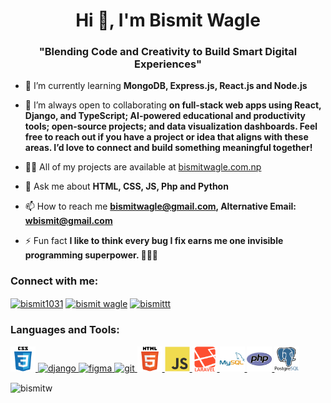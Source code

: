 <h1 align="center">Hi 👋, I'm Bismit Wagle</h1>
<h3 align="center">"Blending Code and Creativity to Build Smart Digital Experiences"</h3>

- 🌱 I’m currently learning **MongoDB, Express.js, React.js and Node.js**

- 👯 I’m always open to collaborating **on full-stack web apps using React, Django, and TypeScript; AI-powered educational and productivity tools; open-source projects; and data visualization dashboards. Feel free to reach out if you have a project or idea that aligns with these areas. I’d love to connect and build something meaningful together!**

- 👨‍💻 All of my projects are available at [bismitwagle.com.np](https://bismitwagle.com.np/)

- 💬 Ask me about **HTML, CSS, JS, Php and Python**

- 📫 How to reach me **bismitwagle@gmail.com, Alternative Email: wbismit@gmail.com**

- ⚡ Fun fact **I like to think every bug I fix earns me one invisible programming superpower. 🦸‍♂️🐛**

<h3 align="left">Connect with me:</h3>
<p align="left">
<a href="https://twitter.com/bismit1031" target="blank"><img align="center" src="https://raw.githubusercontent.com/rahuldkjain/github-profile-readme-generator/master/src/images/icons/Social/twitter.svg" alt="bismit1031" height="30" width="40" /></a>
<a href="https://linkedin.com/in/bismit wagle" target="blank"><img align="center" src="https://raw.githubusercontent.com/rahuldkjain/github-profile-readme-generator/master/src/images/icons/Social/linked-in-alt.svg" alt="bismit wagle" height="30" width="40" /></a>
<a href="https://instagram.com/bismittt" target="blank"><img align="center" src="https://raw.githubusercontent.com/rahuldkjain/github-profile-readme-generator/master/src/images/icons/Social/instagram.svg" alt="bismittt" height="30" width="40" /></a>
</p>

<h3 align="left">Languages and Tools:</h3>
<p align="left"> <a href="https://www.w3schools.com/css/" target="_blank" rel="noreferrer"> <img src="https://raw.githubusercontent.com/devicons/devicon/master/icons/css3/css3-original-wordmark.svg" alt="css3" width="40" height="40"/> </a> <a href="https://www.djangoproject.com/" target="_blank" rel="noreferrer"> <img src="https://cdn.worldvectorlogo.com/logos/django.svg" alt="django" width="40" height="40"/> </a> <a href="https://www.figma.com/" target="_blank" rel="noreferrer"> <img src="https://www.vectorlogo.zone/logos/figma/figma-icon.svg" alt="figma" width="40" height="40"/> </a> <a href="https://git-scm.com/" target="_blank" rel="noreferrer"> <img src="https://www.vectorlogo.zone/logos/git-scm/git-scm-icon.svg" alt="git" width="40" height="40"/> </a> <a href="https://www.w3.org/html/" target="_blank" rel="noreferrer"> <img src="https://raw.githubusercontent.com/devicons/devicon/master/icons/html5/html5-original-wordmark.svg" alt="html5" width="40" height="40"/> </a> <a href="https://developer.mozilla.org/en-US/docs/Web/JavaScript" target="_blank" rel="noreferrer"> <img src="https://raw.githubusercontent.com/devicons/devicon/master/icons/javascript/javascript-original.svg" alt="javascript" width="40" height="40"/> </a> <a href="https://laravel.com/" target="_blank" rel="noreferrer"> <img src="https://raw.githubusercontent.com/devicons/devicon/master/icons/laravel/laravel-plain-wordmark.svg" alt="laravel" width="40" height="40"/> </a> <a href="https://www.mysql.com/" target="_blank" rel="noreferrer"> <img src="https://raw.githubusercontent.com/devicons/devicon/master/icons/mysql/mysql-original-wordmark.svg" alt="mysql" width="40" height="40"/> </a> <a href="https://www.php.net" target="_blank" rel="noreferrer"> <img src="https://raw.githubusercontent.com/devicons/devicon/master/icons/php/php-original.svg" alt="php" width="40" height="40"/> </a> <a href="https://www.postgresql.org" target="_blank" rel="noreferrer"> <img src="https://raw.githubusercontent.com/devicons/devicon/master/icons/postgresql/postgresql-original-wordmark.svg" alt="postgresql" width="40" height="40"/> </a> </p>

<p><img align="center" src="https://github-readme-stats.vercel.app/api/top-langs?username=bismitw&show_icons=true&locale=en&layout=compact" alt="bismitw" /></p>

